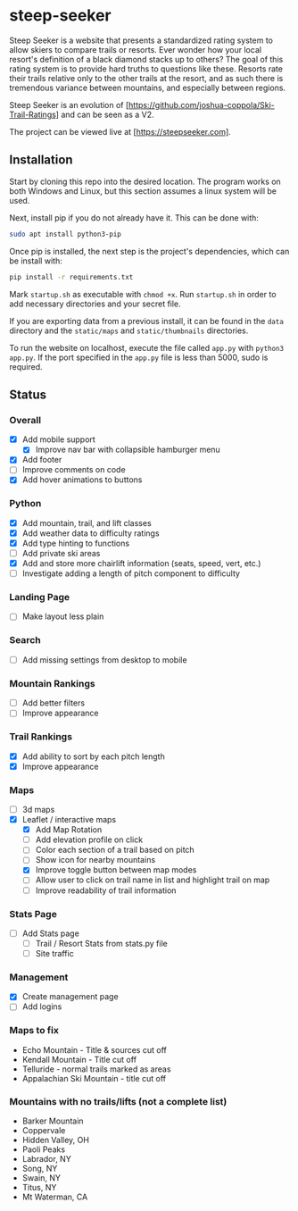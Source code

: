 # steep-seeker

Steep Seeker is a website that presents a standardized rating system to allow skiers to compare trails or resorts. Ever wonder how your local resort's definition of a black diamond stacks up to others? The goal of this rating system is to provide hard truths to questions like these. Resorts rate their trails relative only to the other trails at the resort, and as such there is tremendous variance between mountains, and especially between regions.

Steep Seeker is an evolution of [https://github.com/joshua-coppola/Ski-Trail-Ratings] and can be seen as a V2.

The project can be viewed live at [https://steepseeker.com].

## Installation

Start by cloning this repo into the desired location. The program works on both Windows and Linux, but this section assumes a linux system will be used.

Next, install pip if you do not already have it. This can be done with:

```bash
sudo apt install python3-pip
```

Once pip is installed, the next step is the project's dependencies, which can be install with:

```bash
pip install -r requirements.txt
```

Mark `startup.sh` as executable with `chmod +x`. Run `startup.sh` in order to add necessary directories and your secret file.

If you are exporting data from a previous install, it can be found in the `data` directory and the `static/maps` and `static/thumbnails` directories.

To run the website on localhost, execute the file called `app.py` with `python3 app.py`. If the port specified in the `app.py` file is less than 5000, sudo is required.

## Status

### Overall

- [x] Add mobile support
    - [x] Improve nav bar with collapsible hamburger menu
- [x] Add footer
- [ ] Improve comments on code
- [x] Add hover animations to buttons

### Python

- [x] Add mountain, trail, and lift classes
- [x] Add weather data to difficulty ratings
- [x] Add type hinting to functions
- [ ] Add private ski areas
- [x] Add and store more chairlift information (seats, speed, vert, etc.)
- [ ] Investigate adding a length of pitch component to difficulty

### Landing Page

- [ ] Make layout less plain

### Search

- [ ] Add missing settings from desktop to mobile

### Mountain Rankings

- [ ] Add better filters
- [ ] Improve appearance

### Trail Rankings

- [x] Add ability to sort by each pitch length
- [x] Improve appearance

### Maps

- [ ] 3d maps
- [x] Leaflet / interactive maps
    - [x] Add Map Rotation
    - [ ] Add elevation profile on click
    - [ ] Color each section of a trail based on pitch
    - [ ] Show icon for nearby mountains
    - [x] Improve toggle button between map modes
    - [ ] Allow user to click on trail name in list and highlight trail on map
    - [ ] Improve readability of trail information

### Stats Page

- [ ] Add Stats page
    - [ ] Trail / Resort Stats from stats.py file
    - [ ] Site traffic

### Management

- [x] Create management page
- [ ] Add logins

### Maps to fix

- Echo Mountain - Title & sources cut off
- Kendall Mountain - Title cut off
- Telluride - normal trails marked as areas
- Appalachian Ski Mountain - title cut off

### Mountains with no trails/lifts (not a complete list)

- Barker Mountain
- Coppervale
- Hidden Valley, OH
- Paoli Peaks
- Labrador, NY
- Song, NY
- Swain, NY
- Titus, NY
- Mt Waterman, CA
  